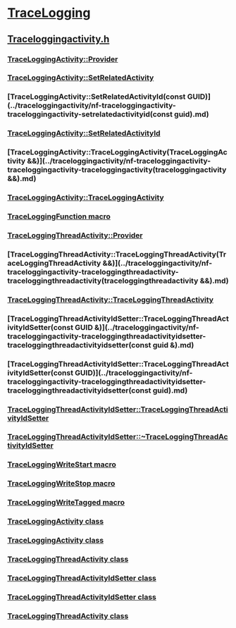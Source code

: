 # [TraceLogging](../_tracelogging/index.md)
## [Traceloggingactivity.h](index.md)
### [TraceLoggingActivity::Provider](../traceloggingactivity/nf-traceloggingactivity-traceloggingactivity-provider.md)
### [TraceLoggingActivity::SetRelatedActivity](../traceloggingactivity/nf-traceloggingactivity-traceloggingactivity-setrelatedactivity.md)
### [TraceLoggingActivity::SetRelatedActivityId(const GUID)](../traceloggingactivity/nf-traceloggingactivity-traceloggingactivity-setrelatedactivityid(const guid).md)
### [TraceLoggingActivity::SetRelatedActivityId](../traceloggingactivity/nf-traceloggingactivity-traceloggingactivity-setrelatedactivityid.md)
### [TraceLoggingActivity::TraceLoggingActivity(TraceLoggingActivity &&)](../traceloggingactivity/nf-traceloggingactivity-traceloggingactivity-traceloggingactivity(traceloggingactivity &&).md)
### [TraceLoggingActivity::TraceLoggingActivity](../traceloggingactivity/nf-traceloggingactivity-traceloggingactivity-traceloggingactivity.md)
### [TraceLoggingFunction macro](../traceloggingactivity/nf-traceloggingactivity-traceloggingfunction.md)
### [TraceLoggingThreadActivity::Provider](../traceloggingactivity/nf-traceloggingactivity-traceloggingthreadactivity-provider.md)
### [TraceLoggingThreadActivity::TraceLoggingThreadActivity(TraceLoggingThreadActivity &&)](../traceloggingactivity/nf-traceloggingactivity-traceloggingthreadactivity-traceloggingthreadactivity(traceloggingthreadactivity &&).md)
### [TraceLoggingThreadActivity::TraceLoggingThreadActivity](../traceloggingactivity/nf-traceloggingactivity-traceloggingthreadactivity-traceloggingthreadactivity.md)
### [TraceLoggingThreadActivityIdSetter::TraceLoggingThreadActivityIdSetter(const GUID &)](../traceloggingactivity/nf-traceloggingactivity-traceloggingthreadactivityidsetter-traceloggingthreadactivityidsetter(const guid &).md)
### [TraceLoggingThreadActivityIdSetter::TraceLoggingThreadActivityIdSetter(const GUID)](../traceloggingactivity/nf-traceloggingactivity-traceloggingthreadactivityidsetter-traceloggingthreadactivityidsetter(const guid).md)
### [TraceLoggingThreadActivityIdSetter::TraceLoggingThreadActivityIdSetter](../traceloggingactivity/nf-traceloggingactivity-traceloggingthreadactivityidsetter-traceloggingthreadactivityidsetter.md)
### [TraceLoggingThreadActivityIdSetter::~TraceLoggingThreadActivityIdSetter](../traceloggingactivity/nf-traceloggingactivity-traceloggingthreadactivityidsetter-~traceloggingthreadactivityidsetter.md)
### [TraceLoggingWriteStart macro](../traceloggingactivity/nf-traceloggingactivity-traceloggingwritestart.md)
### [TraceLoggingWriteStop macro](../traceloggingactivity/nf-traceloggingactivity-traceloggingwritestop.md)
### [TraceLoggingWriteTagged macro](../traceloggingactivity/nf-traceloggingactivity-traceloggingwritetagged.md)
### [TraceLoggingActivity class](../traceloggingactivity/nl-traceloggingactivity-traceloggingactivity.md)
### [TraceLoggingActivity class](../traceloggingactivity/nl-traceloggingactivity-traceloggingactivity~r1.md)
### [TraceLoggingThreadActivity class](../traceloggingactivity/nl-traceloggingactivity-traceloggingthreadactivity.md)
### [TraceLoggingThreadActivityIdSetter class](../traceloggingactivity/nl-traceloggingactivity-traceloggingthreadactivityidsetter.md)
### [TraceLoggingThreadActivityIdSetter class](../traceloggingactivity/nl-traceloggingactivity-traceloggingthreadactivityidsetter~r1.md)
### [TraceLoggingThreadActivity class](../traceloggingactivity/nl-traceloggingactivity-traceloggingthreadactivity~r1.md)
